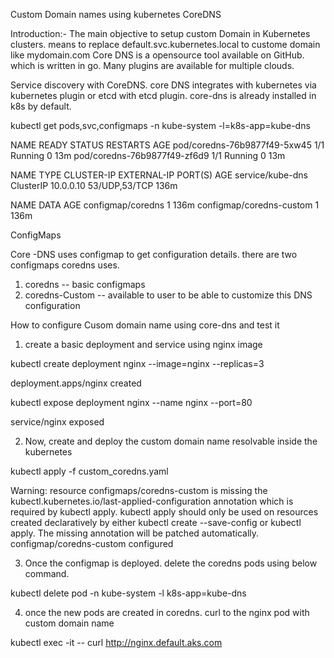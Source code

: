 Custom Domain names using kubernetes CoreDNS

Introduction:-
    The main objective to setup custom Domain in Kubernetes clusters. means to replace default.svc.kubernetes.local to custome domain like mydomain.com
    Core DNS is a opensource tool available on GitHub. which is written in go. Many plugins are available for multiple clouds.

Service discovery with CoreDNS.
    core DNS integrates with kubernetes via kubernetes plugin or etcd with etcd plugin.
    core-dns is already installed in k8s by default.

kubectl get pods,svc,configmaps -n kube-system -l=k8s-app=kube-dns 

NAME                           READY   STATUS    RESTARTS   AGE
pod/coredns-76b9877f49-5xw45   1/1     Running   0          13m
pod/coredns-76b9877f49-zf6d9   1/1     Running   0          13m

NAME               TYPE        CLUSTER-IP   EXTERNAL-IP   PORT(S)         AGE
service/kube-dns   ClusterIP   10.0.0.10    <none>        53/UDP,53/TCP   136m

NAME                       DATA   AGE
configmap/coredns          1      136m
configmap/coredns-custom   1      136m

ConfigMaps

Core -DNS uses configmap to get configuration details. there are two configmaps coredns uses.
1. coredns -- basic configmaps
2. coredns-Custom -- available to user to be able to customize this DNS configuration


How to configure Cusom domain name using core-dns and test it

1. create a basic deployment and service using nginx image

kubectl create deployment nginx --image=nginx --replicas=3

deployment.apps/nginx created

kubectl expose deployment nginx --name nginx --port=80

service/nginx exposed

2. Now, create and deploy the custom domain name resolvable inside the kubernetes

kubectl apply -f custom_coredns.yaml 

Warning: resource configmaps/coredns-custom is missing the kubectl.kubernetes.io/last-applied-configuration annotation which is required by kubectl apply. kubectl apply should only be used on resources created declaratively by either kubectl create --save-config or kubectl apply. The missing annotation will be patched automatically.
configmap/coredns-custom configured

3. Once the configmap is deployed. delete the coredns pods using below command.

kubectl delete pod -n  kube-system -l k8s-app=kube-dns

4. once the new pods are created in coredns. curl to the nginx pod with custom domain name

kubectl exec -it <nginx pod name>  -- curl http://nginx.default.aks.com

